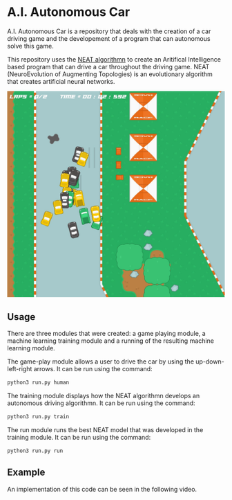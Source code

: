 # A.I. Autonomous Car

A.I. Autonomous Car is a repository that deals with the creation of a car driving game and the developement of a program that can autonomous solve this game. 

This repository uses the 
[NEAT algorithmn](https://neat-python.readthedocs.io/en/latest/ "NEAT Documentation") to create an Aritifical Intelligence based program that can drive a car throughout the driving game. NEAT (NeuroEvolution of Augmenting Topologies) is an evolutionary algorithm that creates artificial neural networks.

![A.I. Training](assets/img.jpg "A.I. Training")

## Usage

There are three modules that were created: a game playing module, a machine learning training module and a running of the resulting machine learning module. 

The game-play module allows a user to drive the car by using the up-down-left-right arrows. It can be run using the command:

```bash
python3 run.py human
```

The training module displays how the NEAT algorithmn develops an autonomous driving algorithmn. It can be run using the command:

```bash
python3 run.py train
```

The run module runs the best NEAT model that was developed in the training module. It can be run using the command:

```bash
python3 run.py run
```

## Example

An implementation of this code can be seen in the following video.

